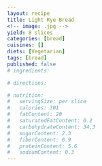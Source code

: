 ```yaml
---
layout: recipe
title: Light Rye Bread
<!-- image: .jpg -->
yield: 8 slices
categories: [bread]
cuisines: []
diets: [Vegetarian]
tags: [bread]
published: false
# ingredients:

# directions:

# nutrition:
#   servingSize: per slice
#   calories: 301
#   fatContent: 20
#   saturatedFatContent: 0.2
#   carbohydrateContent: 34.3
#   sugarContent: 2.3
#   fiberContent: 6.9
#   proteinContent: 5.6
#   sodiumContent: 0.3
---
```

